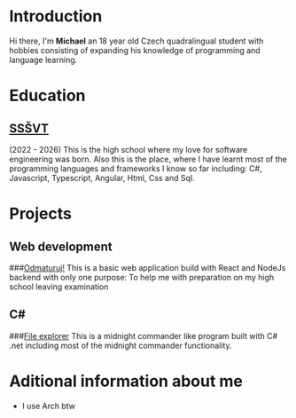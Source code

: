 # Introduction

Hi there, I'm **Michael** an 18 year old Czech quadralingual student with hobbies consisting of expanding his knowledge of programming and language learning.

# Education

## [SSŠVT](https://sssvt.cz)
(2022 - 2026)
This is the high school where my love for software engineering was born.
Also this is the place, where I have learnt most of the programming languages and frameworks I know so far including: C#, Javascript, Typescript, Angular, Html, Css and Sql.

# Projects

## Web development

###[Odmaturuj!](https://OrMichal.github.io/Odmaturuj)
This is a basic web application build with React and NodeJs backend with only one purpose: 
To help me with preparation on my high school leaving examination

## C#
###[File explorer](https://github.com/OrMichal/File_Explorer)
This is a midnight commander like program built with C# .net including most of the midnight commander functionality.

# Aditional information about me
- I use Arch btw
